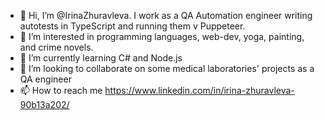- 👋 Hi, I’m @IrinaZhuravleva. I work as a QA Automation engineer writing autotests in TypeScript and running them v Puppeteer.
- 👀 I’m interested in programming languages, web-dev, yoga, painting, and crime novels.
- 🌱 I’m currently learning C# and Node.js
- 💞️ I’m looking to collaborate on some medical laboratories' projects as a QA engineer
- 📫 How to reach me https://www.linkedin.com/in/irina-zhuravleva-90b13a202/

<!---
IrinaZhuravleva/IrinaZhuravleva is a ✨ special ✨ repository because its `README.md` (this file) appears on your GitHub profile.
You can click the Preview link to take a look at your changes.
--->
